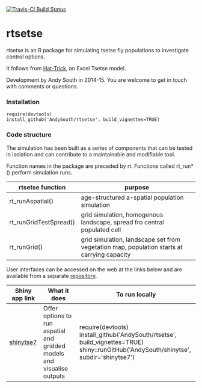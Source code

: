 [![Travis-CI Build Status](https://travis-ci.org/AndySouth/rtsetse.png?branch=master)](https://travis-ci.org/AndySouth/rtsetse)

rtsetse
========================================================

rtsetse is an R package for simulating tsetse fly populations to investigate control options.

It follows from [Hat-Trick](http://www.tsetse.org), an Excel Tsetse model.

Development by Andy South in 2014-15. You are welcome to get in touch with comments or questions.

### Installation

    require(devtools)    
    install_github('AndySouth/rtsetse', build_vignettes=TRUE)     


### Code structure
The simulation has been built as a series of components that can be tested in isolation and can contribute to a maintainable and modifiable tool.

Function names in the package are preceded by rt. Functions called rt_run*() perform simulation runs.


rtsetse function | purpose   
------------------------ | -------------
rt_runAspatial()         | age-structured a-spatial population simulation
rt_runGridTestSpread()   | grid simulation, homogenous landscape, spread fro central populated cell
rt_runGrid()             | grid simulation, landscape set from vegetation map, population starts at carrying capacity

User interfaces can be accessed on the web at the links below and are available from a separate [repository](https://github.com/AndySouth/shinytse).

Shiny app link  | What it does  | To run locally
------------- | -------------| -------------
[shinytse7](http://andysouth.shinyapps.io/shinytse7/) | Offer options to run aspatial and gridded models and visualise outputs | require(devtools)<br>install_github('AndySouth/rtsetse', build_vignettes=TRUE)<br>shiny::runGitHub('AndySouth/shinytse', subdir='shinytse7') 
